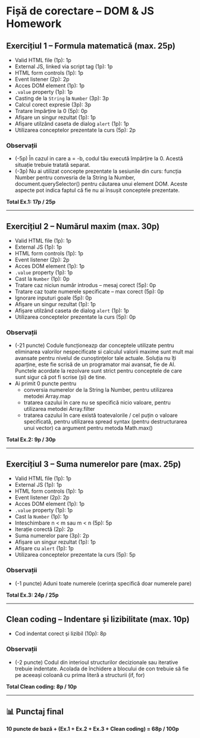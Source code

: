 # Fișă de corectare – DOM & JS Homework

## Exercițiul 1 – Formula matematică (max. 25p)
- Valid HTML file (1p): 1p
- External JS, linked via script tag (1p): 1p
- HTML form controls (1p): 1p
- Event listener (2p): 2p
- Acces DOM element (1p): 1p
- `.value` property (1p): 1p
- Casting de la `String` la `Number` (3p): 3p
- Calcul corect expresie (3p): 3p
- Tratare împărțire la 0 (5p): 0p
- Afișare un singur rezultat (1p): 1p
- Afișare utilzând caseta de dialog `alert` (1p): 1p
- Utilizarea conceptelor prezentate la curs (5p): 2p

### Observații
- (-5p) În cazul in care a = -b, codul tău execută împărțire la 0. Acestă situație trebuie tratată separat.
- (-3p) Nu ai utilizat concepte prezentate la sesiunile din curs: funcția Number pentru convesria de la String la Number, document.querySelector() pentru căutarea unui element DOM. Aceste aspecte pot indica faptul că fie nu ai însușit conceptele prezentate.

**Total Ex.1: 17p / 25p**

---

## Exercițiul 2 – Numărul maxim (max. 30p)
- Valid HTML file (1p): 1p
- External JS (1p): 1p
- HTML form controls (1p): 1p
- Event listener (2p): 2p
- Acces DOM element (1p): 1p
- `.value` property (1p): 1p
- Cast la `Number` (1p): 0p
- Tratare caz niciun număr introdus – mesaj corect (5p): 0p
- Tratare caz toate numerele specificate – max corect (5p): 0p
- Ignorare inputuri goale (5p): 0p
- Afișare un singur rezultat (1p): 1p
- Afișare utilzând caseta de dialog `alert` (1p): 1p
- Utilizarea conceptelor prezentate la curs (5p): 0p

### Observații
- (-21 puncte) Codule funcționeazp dar conceptele utilizate pentru eliminarea valorilor nespecificate si calculul valorii maxime sunt mult mai avansate pentru nivelul de cunoștințelor tale actuale. Soluția nu îți aparține, este fie scrisă de un programator mai avansat, fie de AI. Punctele acordate la rezolvare sunt strict pentru conceptele de care sunt sigur că pot fi scrise (și) de tine.
- Ai primit 0 puncte pentru 
    - conversia numerelor de la String la Number, pentru utilizarea metodei Array.map
    - tratarea cazului în care nu se specifică nicio valoare, pentru utilizarea metodei Array.filter
    - tratarea cazului în care există toatevalorile / cel puțin o valoare specificată, pentru utilizarea spread syntax (pentru destructurarea unui vector) ca argument pentru metoda Math.max()

**Total Ex.2: 9p / 30p**

---

## Exercițiul 3 – Suma numerelor pare (max. 25p)
- Valid HTML file (1p): 1p
- External JS (1p): 1p
- HTML form controls (1p): 1p
- Event listener (2p): 2p
- Acces DOM element (1p): 1p
- `.value` property (1p): 1p
- Cast la `Number` (1p): 1p
- Inteschimbare n < m sau m < n (5p): 5p
- Iterație corectă (2p): 2p
- Suma numerelor pare (3p): 2p
- Afișare un singur rezultat (1p): 1p
- Afișare cu `alert` (1p): 1p
- Utilizarea conceptelor prezentate la curs (5p): 5p

### Observații
- (-1 puncte) Aduni toate numerele (cerința specifică doar numerele pare)

**Total Ex.3: 24p / 25p**

---

## Clean coding – Indentare și lizibilitate (max. 10p)
- Cod indentat corect și lizibil (10p): 8p

### Observații
- (-2 puncte) Codul din interioul structurilor decizionale sau iterative trebuie indentate. Acolada de închidere a blocului de con trebuie să fie pe aceeași coloană cu prima literă a structurii (if, for)

**Total Clean coding: 8p / 10p**

---

## 📊 Punctaj final
**10 puncte de bază + (Ex.1 + Ex.2 + Ex.3 + Clean coding) =  68p / 100p**
